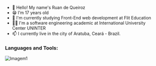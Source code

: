 - 👋 Hello! My name's Ruan de Queiroz
- 😁 I’m 17 years old
- 🌱 I'm currently studying Front-End web development at Flit Education
- 👨‍🎓 I'm a software engineering academic at International University Center UNINTER
- 📫  I currently live in the city of Aratuba, Ceará - Brazil.

### Languages and Tools:

![Imagem1](https://user-images.githubusercontent.com/108810397/205766117-b72a8fe4-1c16-4299-8524-fdf941f232ac.png)
